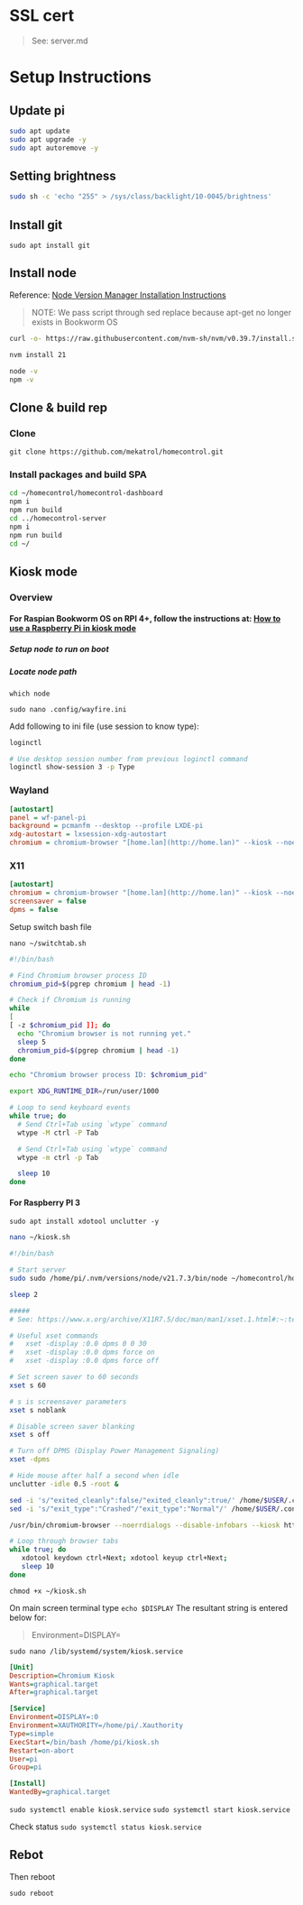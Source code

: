 # SSL cert

> See: server.md

# Setup Instructions

## Update pi

```bash
sudo apt update
sudo apt upgrade -y
sudo apt autoremove -y
```

## Setting brightness

```bash
sudo sh -c 'echo "255" > /sys/class/backlight/10-0045/brightness'
```

## Install git

`sudo apt install git`

## Install node

Reference: [Node Version Manager Installation Instructions](https://nodejs.org/en/download/package-manager)

> NOTE: We pass script through sed replace because apt-get no longer exists in Bookworm OS

```bash
curl -o- https://raw.githubusercontent.com/nvm-sh/nvm/v0.39.7/install.sh | bash

nvm install 21

node -v
npm -v
```

## Clone & build rep

### Clone

`git clone https://github.com/mekatrol/homecontrol.git`

### Install packages and build SPA

```bash
cd ~/homecontrol/homecontrol-dashboard
npm i
npm run build
cd ../homecontrol-server
npm i
npm run build
cd ~/
```

## Kiosk mode

### Overview

#### For Raspian Bookworm OS on RPI 4+, follow the instructions at: [How to use a Raspberry Pi in kiosk mode](https://www.raspberrypi.com/tutorials/how-to-use-a-raspberry-pi-in-kiosk-mode/)

##### Setup node to run on boot

##### Locate node path

`which node`

`sudo nano .config/wayfire.ini`

Add following to ini file (use session to know type):

```bash
loginctl 

# Use desktop session number from previous loginctl command
loginctl show-session 3 -p Type 

```

### Wayland

```ini
[autostart]
panel = wf-panel-pi
background = pcmanfm --desktop --profile LXDE-pi
xdg-autostart = lxsession-xdg-autostart
chromium = chromium-browser "[home.lan](http://home.lan)" --kiosk --noerrdialogs --disable-infobars --no-first-run --ozone-platform=wayland --enable-features=OverlayScrollbar
```

### X11

```ini
[autostart]
chromium = chromium-browser "[home.lan](http://home.lan)" --kiosk --noerrdialogs --disable-infobars --no-first-run --ozone-platform=wayland --enable-features=OverlayScrollbar --start-maximized
screensaver = false
dpms = false
```

Setup switch bash file

`nano ~/switchtab.sh`

```bash
#!/bin/bash

# Find Chromium browser process ID
chromium_pid=$(pgrep chromium | head -1)

# Check if Chromium is running
while
[
[ -z $chromium_pid ]]; do
  echo "Chromium browser is not running yet."
  sleep 5
  chromium_pid=$(pgrep chromium | head -1)
done

echo "Chromium browser process ID: $chromium_pid"

export XDG_RUNTIME_DIR=/run/user/1000

# Loop to send keyboard events
while true; do
  # Send Ctrl+Tab using `wtype` command
  wtype -M ctrl -P Tab

  # Send Ctrl+Tab using `wtype` command
  wtype -m ctrl -p Tab

  sleep 10
done
```

#### For Raspberry PI 3

`sudo apt install xdotool unclutter -y`

```bash
nano ~/kiosk.sh
```

```bash
#!/bin/bash

# Start server 
sudo sudo /home/pi/.nvm/versions/node/v21.7.3/bin/node ~/homecontrol/homecontrol-server/server/index.js &

sleep 2

#####
# See: https://www.x.org/archive/X11R7.5/doc/man/man1/xset.1.html#:~:text=The%20'blank'%20flag%20sets%20the,rather%20than%20blank%20the%20video.

# Useful xset commands
#   xset -display :0.0 dpms 0 0 30
#   xset -display :0.0 dpms force on
#   xset -display :0.0 dpms force off

# Set screen saver to 60 seconds
xset s 60

# s is screensaver parameters
xset s noblank

# Disable screen saver blanking
xset s off

# Turn off DPMS (Display Power Management Signaling)
xset -dpms

# Hide mouse after half a second when idle
unclutter -idle 0.5 -root &

sed -i 's/"exited_cleanly":false/"exited_cleanly":true/' /home/$USER/.config/chromium/Default/Preferences
sed -i 's/"exit_type":"Crashed"/"exit_type":"Normal"/' /home/$USER/.config/chromium/Default/Preferences

/usr/bin/chromium-browser --noerrdialogs --disable-infobars --kiosk http:localhost &

# Loop through browser tabs
while true; do
   xdotool keydown ctrl+Next; xdotool keyup ctrl+Next;
   sleep 10
done
```

`chmod +x ~/kiosk.sh`

On main screen terminal type
`echo $DISPLAY`
The resultant string is entered below for:
> Environment=DISPLAY=

`sudo nano /lib/systemd/system/kiosk.service`

```ini
[Unit]
Description=Chromium Kiosk
Wants=graphical.target
After=graphical.target

[Service]
Environment=DISPLAY=:0
Environment=XAUTHORITY=/home/pi/.Xauthority
Type=simple
ExecStart=/bin/bash /home/pi/kiosk.sh
Restart=on-abort
User=pi
Group=pi

[Install]
WantedBy=graphical.target

```

`sudo systemctl enable kiosk.service`
`sudo systemctl start kiosk.service`

Check status `sudo systemctl status kiosk.service`

## Rebot

Then reboot

`sudo reboot`
